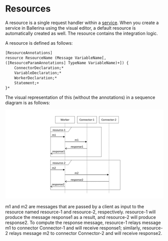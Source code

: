 # Resources

A resource is a single request handler within a [service](services.md). When you create a service in Ballerina using the visual editor, a default resource is automatically created as well. The resource contains the integration logic.

A resource is defined as follows:

```
[ResourceAnnotations]
resource ResourceName (Message VariableName[, ([ResourceParamAnnotations] TypeName VariableName)+]) {
    ConnectorDeclaration;*
    VariableDeclaration;*
    WorkerDeclaration;*
    Statement;+
}*
```

The visual representation of this (without the annotations) in a sequence diagram is as follows:

![alt text](../images/bal-resource-skeleton.png "Sequence diagram showing resources receiving requests and sending replies")

m1 and m2 are messages that are passed by a client as input to the resource named resource-1 and resource-2, respectively. resource-1 will produce the message response1 as a result, and resource-2 will produce response2. To compute the response message, resource-1 relays message m1 to connector Connector-1 and will receive response1; similarly, resource-2 relays message m2 to connector Connector-2 and will receive response2.
